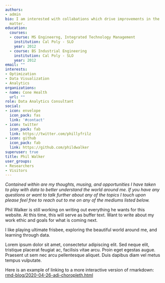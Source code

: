```yaml
---
authors:
- admin
bio: I am interested with collabations which drive improvements in the daily lives of others 
  matter.
education:
  courses:
  - course: MS Engineerng, Integrated Technology Management
    institution: Cal Poly - SLO
    year: 2012
  - course: BS Industrial Engineering
    institution: Cal Poly - SLO
    year: 2012
email: ""
interests:
- Optimization
- Data Visualization
- Analytics
organizations:
- name: Cone Health
  url: ""
role: Data Analytics Consultant
social:
- icon: envelope
  icon_pack: fas
  link: '#contact'
- icon: twitter
  icon_pack: fab
  link: https://twitter.com/phillyfrilz
- icon: github
  icon_pack: fab
  link: https://github.com/phildwalker
superuser: true
title: Phil Walker
user_groups:
- Researchers
- Visitors
---
```


_Contained within are my thoughts, musing, and opportunities I have taken to play with data to better understand the world around me. If you have any questions or want to talk further about any of the topics I touch upon please feel free to reach out to me on any of the mediums listed below._

Phil Walker is still working on writing out everything he wants for this website. At this time, this will serve as buffer text. Want to write about my work ethic and goals for what is coming next.

I like playing ultimate frisbee, exploring the beautiful world around me, and learning through data.

Lorem ipsum dolor sit amet, consectetur adipiscing elit. Sed neque elit, tristique placerat feugiat ac, facilisis vitae arcu. Proin eget egestas augue. Praesent ut sem nec arcu pellentesque aliquet. Duis dapibus diam vel metus tempus vulputate.

Here is an example of linking to a more interactive version of rmarkdown: [rmd-blog/2020-04-26-adi-choropleth.html](rmd-blog/2020-04-26-adi-choropleth.html)
